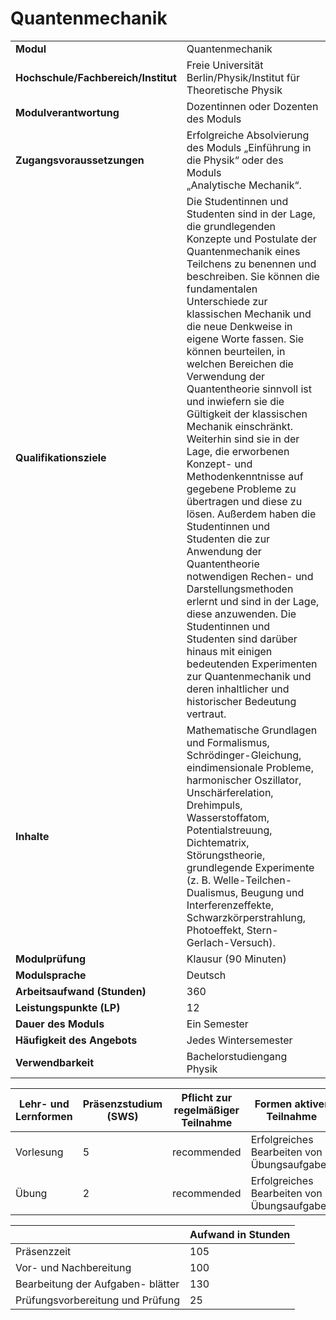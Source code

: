 # Quantenmechanik
|                                    |   |
|------------------------------------|---|
|**Modul**                           | Quantenmechanik |
|**Hochschule/Fachbereich/Institut** | Freie Universität Berlin/Physik/Institut für Theoretische Physik |
|**Modulverantwortung**              | Dozentinnen oder Dozenten des Moduls |
|**Zugangsvoraussetzungen**          | Erfolgreiche Absolvierung des Moduls „Einführung in die Physik“ oder des Moduls<br>„Analytische Mechanik“. |
|**Qualifikationsziele**             | Die Studentinnen und Studenten sind in der Lage, die grundlegenden Konzepte und Postulate der Quantenmechanik eines Teilchens zu benennen und beschreiben. Sie können die fundamentalen Unterschiede zur klassischen Mechanik und die neue Denkweise in eigene Worte fassen. Sie können beurteilen, in welchen Bereichen die Verwendung der Quantentheorie sinnvoll ist und inwiefern sie die Gültigkeit der klassischen Mechanik einschränkt. Weiterhin sind sie in der Lage, die erworbenen Konzept- und Methodenkenntnisse auf gegebene Probleme zu übertragen und diese zu lösen. Außerdem haben die Studentinnen und Studenten die zur Anwendung der Quantentheorie notwendigen Rechen- und Darstellungsmethoden erlernt und sind in der Lage, diese anzuwenden. Die Studentinnen und Studenten sind darüber hinaus mit einigen bedeutenden Experimenten zur Quantenmechanik und deren inhaltlicher und historischer Bedeutung vertraut. |
|**Inhalte**                         | Mathematische Grundlagen und Formalismus, Schrödinger-Gleichung, eindimensionale Probleme, harmonischer Oszillator, Unschärferelation, Drehimpuls, Wasserstoffatom, Potentialstreuung, Dichtematrix, Störungstheorie, grundlegende Experimente (z. B. Welle-Teilchen-Dualismus, Beugung und Interferenzeffekte, Schwarzkörperstrahlung, Photoeffekt, Stern-Gerlach-Versuch). |
|**Modulprüfung**                    | Klausur (90 Minuten) |
|**Modulsprache**                    | Deutsch |
|**Arbeitsaufwand (Stunden)**        | 360 |
|**Leistungspunkte (LP)**            | 12 |
|**Dauer des Moduls**                | Ein Semester |
|**Häufigkeit des Angebots**         | Jedes Wintersemester |
|**Verwendbarkeit**                  | Bachelorstudiengang Physik |

| Lehr- und Lernformen | Präsenzstudium <br> (SWS) | Pflicht zur regelmäßiger Teilnahme | Formen aktiver Teilnahme |
| ---------------------|---------------------------|------------------------------------|------------------------- |
| Vorlesung            | 5                         | recommended                        | Erfolgreiches Bearbeiten von Übungsaufgaben |
| Übung                | 2                         | recommended                        | Erfolgreiches Bearbeiten von Übungsaufgaben |

|   | Aufwand in Stunden |
| - |--------------------|
| Präsenzzeit                              | 105   |
| Vor- und Nachbereitung                   | 100   |
| Bearbeitung der Aufgaben- blätter        | 130   |
| Prüfungsvorbereitung und Prüfung         | 25    |

